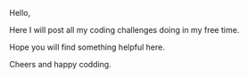 Hello, 

Here I will post all my coding challenges doing in my free time. 

Hope you will find something helpful here. 

Cheers and happy codding. 